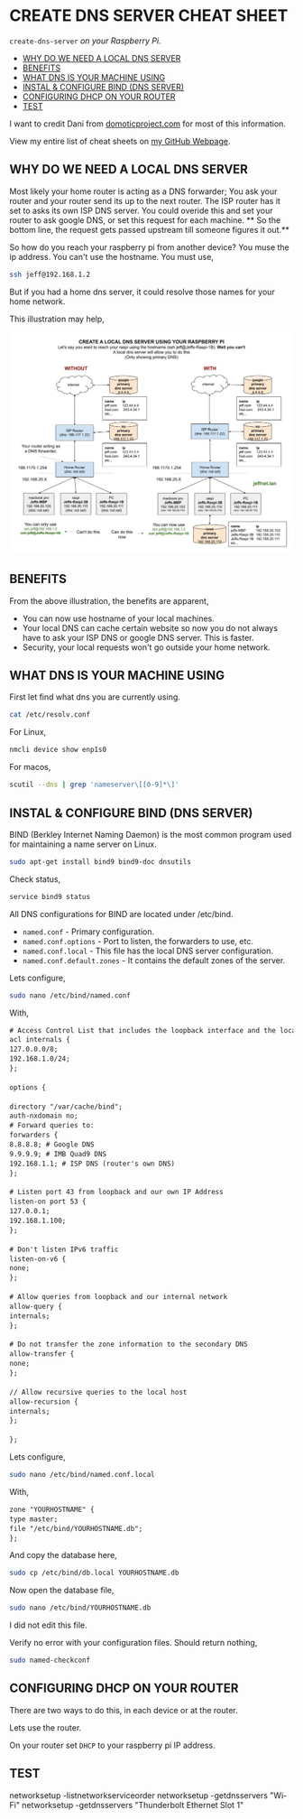 # CREATE DNS SERVER CHEAT SHEET

`create-dns-server` _on your Raspberry Pi._

* [WHY DO WE NEED A LOCAL DNS SERVER](https://github.com/JeffDeCola/my-cheat-sheets/tree/master/other/single-board-computers/raspberry-pi/create-dns-esrver-cheat-sheet#why-do-we-need-a-local-dns-server)
* [BENEFITS](https://github.com/JeffDeCola/my-cheat-sheets/tree/master/other/single-board-computers/raspberry-pi/create-dns-esrver-cheat-sheet#benefits)
* [WHAT DNS IS YOUR MACHINE USING](https://github.com/JeffDeCola/my-cheat-sheets/tree/master/other/single-board-computers/raspberry-pi/create-dns-esrver-cheat-sheet#what-dns-is-your-machine-using)
* [INSTAL & CONFIGURE BIND (DNS SERVER)](https://github.com/JeffDeCola/my-cheat-sheets/tree/master/other/single-board-computers/raspberry-pi/create-dns-esrver-cheat-sheet#install--configure-bind-dns-server)
* [CONFIGURING DHCP ON YOUR ROUTER](https://github.com/JeffDeCola/my-cheat-sheets/tree/master/other/single-board-computers/raspberry-pi/create-dns-esrver-cheat-sheet#configure-dhcp-on-your-router)
* [TEST](https://github.com/JeffDeCola/my-cheat-sheets/tree/master/other/single-board-computers/raspberry-pi/create-dns-esrver-cheat-sheet#test)

I want to credit Dani from
[domoticproject.com](https://domoticproject.com/configuring-dns-server-raspberry-pi/)
for most of this information.

View my entire list of cheat sheets on
[my GitHub Webpage](https://jeffdecola.github.io/my-cheat-sheets/).

## WHY DO WE NEED A LOCAL DNS SERVER

Most likely your home router is acting as a DNS forwarder;
You ask your router and your router send its up to the next router.
The ISP router has it set to asks its own ISP DNS server.
You could overide this and set your router to ask google DNS, or
set this request for each machine. ** So the bottom line, the
request gets passed upstream till someone figures it out.**

So how do you reach your raspberry pi from another device?  You muse the ip address.
You can't use the hostname.  You must use,

```bash
ssh jeff@192.168.1.2
```

But if you had a home dns server, it could resolve those names
for your home network.

This illustration may help,

![IMAGE - create-dns-server-on-your-raspberry-pi - IMAGE](../../../../docs/pics/create-dns-server-on-your-raspberry-pi.jpg)

## BENEFITS

From the above illustration, the benefits are apparent,

* You can now use hostname of your local machines.
* Your local DNS can cache certain website so now you do not always have to ask
  your ISP DNS or google DNS server.  This is faster.
* Security, your local requests won't go outside your home network.

## WHAT DNS IS YOUR MACHINE USING

First let find what dns you are currently using.

```bash
cat /etc/resolv.conf
```

For Linux,

```bash
nmcli device show enp1s0

```

For macos,

```bash
scutil --dns | grep 'nameserver\[[0-9]*\]'
```

## INSTAL & CONFIGURE BIND (DNS SERVER)

BIND (Berkley Internet Naming Daemon) is the most common program
used for maintaining a name server on Linux.

```bash
sudo apt-get install bind9 bind9-doc dnsutils
```

Check status,

```bash
service bind9 status
```

All DNS configurations for BIND are located under /etc/bind.

* `named.conf` - Primary configuration.
* `named.conf.options` - Port to listen, the forwarders to use, etc.
* `named.conf.local` - This file has the local DNS server configuration.
* `named.conf.default.zones` - It contains the default zones of the server.

Lets configure,

```bash
sudo nano /etc/bind/named.conf
```

With,

```txt
# Access Control List that includes the loopback interface and the local network
acl internals {
127.0.0.0/8;
192.168.1.0/24;
};

options {

directory "/var/cache/bind";
auth-nxdomain no;
# Forward queries to:
forwarders {
8.8.8.8; # Google DNS
9.9.9.9; # IMB Quad9 DNS
192.168.1.1; # ISP DNS (router's own DNS)
};

# Listen port 43 from loopback and our own IP Address
listen-on port 53 {
127.0.0.1;
192.168.1.100;
};

# Don't listen IPv6 traffic
listen-on-v6 {
none;
};

# Allow queries from loopback and our internal network
allow-query {
internals;
};

# Do not transfer the zone information to the secondary DNS
allow-transfer {
none;
};

// Allow recursive queries to the local host
allow-recursion {
internals;
};

};
```

Lets configure,

```bash
sudo nano /etc/bind/named.conf.local
```

With,

```txt
zone "YOURHOSTNAME" {
type master;
file "/etc/bind/YOURHOSTNAME.db";
};
```

And copy the database here,

```bash
sudo cp /etc/bind/db.local YOURHOSTNAME.db
```

Now open the database file,

```bash
sudo nano /etc/bind/YOURHOSTNAME.db
```

I did not edit this file.

Verify no error with your configuration files. Should return nothing,

```bash
sudo named-checkconf
```

## CONFIGURING DHCP ON YOUR ROUTER

There are two ways to do this, in each device or at the router.

Lets use the router.

On your router set `DHCP` to your raspberry pi IP address.

## TEST













networksetup -listnetworkserviceorder
networksetup -getdnsservers "Wi-Fi"
networksetup -getdnsservers "Thunderbolt Ethernet Slot 1"
```